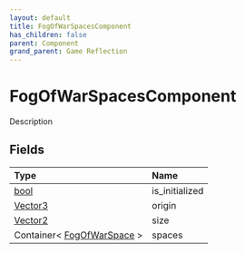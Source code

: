 ```yaml
---
layout: default
title: FogOfWarSpacesComponent
has_children: false
parent: Component
grand_parent: Game Reflection
---
```

# FogOfWarSpacesComponent
Description 

## Fields

| Type | Name |
|:----------|:--------------|
| [bool](/riftbreaker-wiki/docs/game-reflection/components/bool/) | is_initialized |
| [Vector3](/riftbreaker-wiki/docs/game-reflection/classes/vector3/) | origin |
| [Vector2](/riftbreaker-wiki/docs/game-reflection/classes/vector2/) | size |
| Container< [FogOfWarSpace](/riftbreaker-wiki/docs/game-reflection/classes/fog_of_war_space/) > | spaces |

